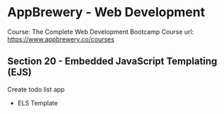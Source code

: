 # AppBrewery - Web Development

Course: The Complete Web Development Bootcamp
Course url: https://www.appbrewery.co/courses

## Section 20 - Embedded JavaScript Templating (EJS)

Create todo list app

- ELS Template

